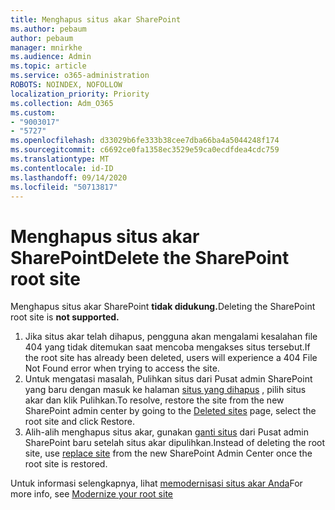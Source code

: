 ```yaml
---
title: Menghapus situs akar SharePoint
ms.author: pebaum
author: pebaum
manager: mnirkhe
ms.audience: Admin
ms.topic: article
ms.service: o365-administration
ROBOTS: NOINDEX, NOFOLLOW
localization_priority: Priority
ms.collection: Adm_O365
ms.custom:
- "9003017"
- "5727"
ms.openlocfilehash: d33029b6fe333b38cee7dba66ba4a5044248f174
ms.sourcegitcommit: c6692ce0fa1358ec3529e59ca0ecdfdea4cdc759
ms.translationtype: MT
ms.contentlocale: id-ID
ms.lasthandoff: 09/14/2020
ms.locfileid: "50713817"
---
```

# <a name="delete-the-sharepoint-root-site"></a><span data-ttu-id="4b7c7-102">Menghapus situs akar SharePoint</span><span class="sxs-lookup"><span data-stu-id="4b7c7-102">Delete the SharePoint root site</span></span>

<span data-ttu-id="4b7c7-103">Menghapus situs akar SharePoint  **tidak didukung.**</span><span class="sxs-lookup"><span data-stu-id="4b7c7-103">Deleting the SharePoint root site is  **not supported.**</span></span>

1.  <span data-ttu-id="4b7c7-104">Jika situs akar telah dihapus, pengguna akan mengalami kesalahan file 404 yang tidak ditemukan saat mencoba mengakses situs tersebut.</span><span class="sxs-lookup"><span data-stu-id="4b7c7-104">If the root site has already been deleted, users will experience a  404 File Not Found  error when trying to access the site.</span></span>
2.  <span data-ttu-id="4b7c7-105">Untuk mengatasi masalah, Pulihkan situs dari Pusat admin SharePoint yang baru dengan masuk ke halaman  [situs yang dihapus](https://admin.microsoft.com/sharepoint?page=recycleBin&modern=true)  , pilih situs akar dan klik Pulihkan.</span><span class="sxs-lookup"><span data-stu-id="4b7c7-105">To resolve, restore the site  from the new SharePoint admin center by going to the  [Deleted sites](https://admin.microsoft.com/sharepoint?page=recycleBin&modern=true)  page, select the root site and click  Restore.</span></span>
3.  <span data-ttu-id="4b7c7-106">Alih-alih menghapus situs akar, gunakan [ganti situs](https://docs.microsoft.com/sharepoint/modern-root-site#replace-your-root-site)  dari Pusat admin SharePoint baru setelah situs akar dipulihkan.</span><span class="sxs-lookup"><span data-stu-id="4b7c7-106">Instead of deleting the root site, use [replace site](https://docs.microsoft.com/sharepoint/modern-root-site#replace-your-root-site)  from the new SharePoint Admin Center once the root site is restored.</span></span>

<span data-ttu-id="4b7c7-107">Untuk informasi selengkapnya, lihat [memodernisasi situs akar Anda](https://docs.microsoft.com/sharepoint/modern-root-site)</span><span class="sxs-lookup"><span data-stu-id="4b7c7-107">For more info, see [Modernize your root site](https://docs.microsoft.com/sharepoint/modern-root-site)</span></span>